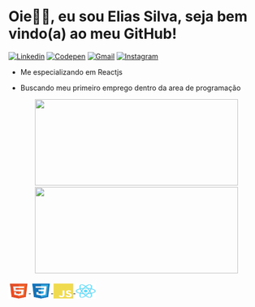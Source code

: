 # Oie👋👋, eu sou Elias Silva, seja bem vindo(a) ao meu GitHub!

<div id="redes">
  <a href="https://www.linkedin.com/in/elias--silva/" target="_blank"><img src="https://img.shields.io/badge/LinkedIn-blue?style=flat&logo=linkedin&labelColor=blue"                 alt="Linkedin"/></a>
  <a href="" target="_blank"><img src="https://img.shields.io/badge/-Codepen-black?style=flat&logo=Codepen&logoColor=white" alt="Codepen"/></a>
  <a href="mailto: eliasjunior292001@gmail.com"><img src="https://img.shields.io/badge/Gmail-red?style=flat&logo=Gmail&logoColor=white" alt="Gmail"/></a>
  <a href="https://www.instagram.com/eliassilva_29/?hl=pt-br" target="_blank"><img src="https://img.shields.io/badge/-Instagram-E4405F?style=flat&logo=instagram&logoColor=white"     alt="Instagram"/></a>
</div>


- Me especializando em Reactjs

- Buscando meu primeiro emprego dentro da area de programação


<div align="center">
  <a href="https://github.com/Elias2031">
  <img height="170em" width="400em" src="https://github-readme-stats.vercel.app/api?username=Elias2031&show_icons=true&theme=dracula&include_all_commits=true&count_private=true"/>
  <img height="170em" width="400em" src="https://github-readme-stats.vercel.app/api/top-langs/?username=Elias2031&layout=compact&langs_count=7&theme=dracula"/>
</div>

<div style="display: inline_block"><br>
  <img align="center" alt="Elias-HTML" height="30" width="40" src="https://raw.githubusercontent.com/devicons/devicon/master/icons/html5/html5-original.svg">
  <img align="center" alt="Elias-CSS" height="30" width="40" src="https://raw.githubusercontent.com/devicons/devicon/master/icons/css3/css3-original.svg">
  <img align="center" alt="Elias-Js" height="30" width="40" src="https://raw.githubusercontent.com/devicons/devicon/master/icons/javascript/javascript-plain.svg">
  <img align="center" alt="Elias-React" height="30" width="40" src="https://raw.githubusercontent.com/devicons/devicon/master/icons/react/react-original.svg">
</div>


